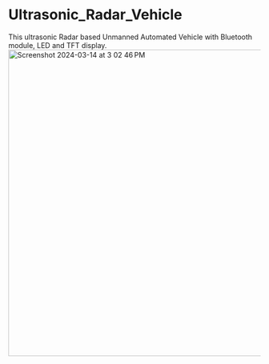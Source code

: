 # Ultrasonic_Radar_Vehicle
This ultrasonic Radar based Unmanned Automated Vehicle with Bluetooth module, LED and TFT display.
<img width="613" alt="Screenshot 2024-03-14 at 3 02 46 PM" src="https://github.com/Vinith1397/Ultrasonic_Radar_Vehicle/assets/107805799/f92c84a3-5dbc-4a4e-ba00-bb2d697381a4">
